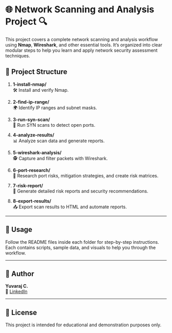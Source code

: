 # 🌐 Network Scanning and Analysis Project 🔍

This project covers a complete network scanning and analysis workflow using **Nmap**, **Wireshark**, and other essential tools. It’s organized into clear modular steps to help you learn and apply network security assessment techniques.

## 📁 Project Structure

1. **1-install-nmap/**  
   🛠️ Install and verify Nmap.

2. **2-find-ip-range/**  
   🌍 Identify IP ranges and subnet masks.

3. **3-run-syn-scan/**  
   🚦 Run SYN scans to detect open ports.

4. **4-analyze-results/**  
   📊 Analyze scan data and generate reports.

5. **5-wireshark-analysis/**  
   🕵️ Capture and filter packets with Wireshark.

6. **6-port-research/**  
   🔐 Research port risks, mitigation strategies, and create risk matrices.

7. **7-risk-report/**  
   📝 Generate detailed risk reports and security recommendations.

8. **8-export-results/**  
   📤 Export scan results to HTML and automate reports.

---

## 🚀 Usage

Follow the README files inside each folder for step-by-step instructions. Each contains scripts, sample data, and visuals to help you through the workflow.

---

## 👤 Author

**Yuvaraj C.**  
🔗 [LinkedIn](https://www.linkedin.com/in/yuvaraj-c-6a756728a)

---

## 📜 License

This project is intended for educational and demonstration purposes only.

